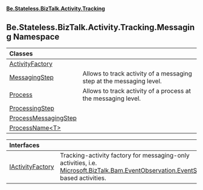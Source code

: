 #### [Be.Stateless.BizTalk.Activity.Tracking](README.md 'README')

## Be.Stateless.BizTalk.Activity.Tracking.Messaging Namespace

| Classes | |
| :--- | :--- |
| [ActivityFactory](ActivityFactory.md 'Be.Stateless.BizTalk.Activity.Tracking.Messaging.ActivityFactory') | |
| [MessagingStep](MessagingStep.md 'Be.Stateless.BizTalk.Activity.Tracking.Messaging.MessagingStep') | Allows to track activity of a messaging step at the messaging level. |
| [Process](Process.md 'Be.Stateless.BizTalk.Activity.Tracking.Messaging.Process') | Allows to track activity of a process at the messaging level. |
| [ProcessingStep](ProcessingStep.md 'Be.Stateless.BizTalk.Activity.Tracking.Messaging.ProcessingStep') | |
| [ProcessMessagingStep](ProcessMessagingStep.md 'Be.Stateless.BizTalk.Activity.Tracking.Messaging.ProcessMessagingStep') | |
| [ProcessName&lt;T&gt;](ProcessName_T_.md 'Be.Stateless.BizTalk.Activity.Tracking.Messaging.ProcessName<T>') | |

| Interfaces | |
| :--- | :--- |
| [IActivityFactory](IActivityFactory.md 'Be.Stateless.BizTalk.Activity.Tracking.Messaging.IActivityFactory') | Tracking-activity factory for messaging-only activities, i.e. [Microsoft.BizTalk.Bam.EventObservation.EventStream](https://docs.microsoft.com/en-us/dotnet/api/Microsoft.BizTalk.Bam.EventObservation.EventStream 'Microsoft.BizTalk.Bam.EventObservation.EventStream')-based activities. |
